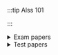 :::tip Alss 101

:::


<details>
<summary>Exam papers </summary>

### Main exams

> - [2018 Exam Science Students](https://drive.google.com/file/d/1a0X1YY7MGqFVRQeSee04ofkAPUbLMpzR/view?usp=drive_link)
> - [2019 Exam Science Students](https://drive.google.com/file/d/1xx1ZMfQ4OZpz5xK6q_zhHdEuomm1SQEo/view?usp=drive_link)  
> - [2021 Exam Engineering Students](https://drive.google.com/file/d/1pc9notVxmgXx0AMHBJ21Hu1cFHLJc_qq/view?usp=drive_link)  
> - [2022 Exam Engineering Students](https://drive.google.com/file/d/1sq_1az7zyDDD8Km_XFem_tbLO8i0dWmA/view?usp=drive_link)
> - [2022 Exam Science Students ](https://drive.google.com/drive/folders/11sfQuLTHuKmZ8BjTqP51QrVB2a4WwP-o?usp=drive_link)


### Special Paper
> - [2023 Special Paper](https://drive.google.com/file/d/1Pt0j0SLj4V-ySqOCj66mK_f1o3aAlr0v/view?usp=drive_link)

### Supplementary Exams
> - [2022 Exam ](https://drive.google.com/file/d/1hQJOB4kULqf7E4FDEnBu2Aiquws2MPwU/view?usp=drive_link)
</details>

<details>
<summary>Test papers </summary>

### Main
> - [Test 1](https://drive.google.com/file/d/1wLhFyQw7KE14ECpj61p_YM-hapFnioER/view?usp=sharing)
### Test Papers + Answers
> - [Test 1 2019 with Solutions ✔](https://drive.google.com/file/d/1TUrba6oREIzVKBsjQwn-DEsjrxtMDOXB/view?usp=drive_link) 
</details>




